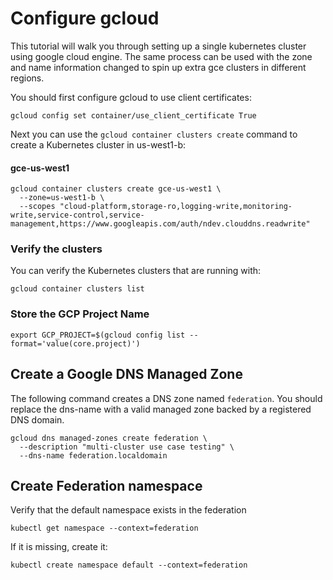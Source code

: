 # Configure gcloud 

This tutorial will walk you through setting up a single kubernetes cluster using google cloud engine.
The same process can be used with the zone and name information changed to spin up extra gce clusters in different regions.

You should first configure gcloud to use client certificates:

```gcloud config set container/use_client_certificate True```

Next you can use the `gcloud container clusters create` command to create a Kubernetes cluster in us-west1-b:

#### gce-us-west1

```
gcloud container clusters create gce-us-west1 \
  --zone=us-west1-b \
  --scopes "cloud-platform,storage-ro,logging-write,monitoring-write,service-control,service-management,https://www.googleapis.com/auth/ndev.clouddns.readwrite"
```

### Verify the clusters

You can verify the Kubernetes clusters that are running with:

```
gcloud container clusters list
```

### Store the GCP Project Name

```
export GCP_PROJECT=$(gcloud config list --format='value(core.project)')
```

## Create a Google DNS Managed Zone

The following command creates a DNS zone named `federation`. You should replace the dns-name with a valid managed zone backed by a registered DNS domain.

```
gcloud dns managed-zones create federation \
  --description "multi-cluster use case testing" \
  --dns-name federation.localdomain
```

## Create Federation namespace

Verify that the default namespace exists in the federation

```
kubectl get namespace --context=federation
```

If it is missing, create it:
```
kubectl create namespace default --context=federation
```


